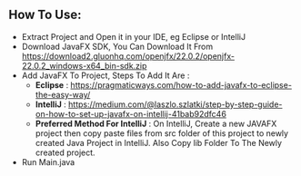 ## How To Use:
- Extract Project and Open it in your IDE, eg Eclipse or IntelliJ
- Download JavaFX SDK, You Can Download It From https://download2.gluonhq.com/openjfx/22.0.2/openjfx-22.0.2_windows-x64_bin-sdk.zip
- Add JavaFX To Project, Steps To Add It Are :
    - **Eclipse** : https://pragmaticways.com/how-to-add-javafx-to-eclipse-the-easy-way/
    - **IntelliJ** : https://medium.com/@laszlo.szlatki/step-by-step-guide-on-how-to-set-up-javafx-on-intellij-41bab92dfc46
    - **Preferred Method For IntelliJ** : On IntelliJ, Create a new JAVAFX project then copy paste files from src folder of this project to newly created Java Project in IntelliJ.
      Also Copy lib Folder To The Newly created project.
- Run Main.java